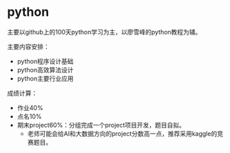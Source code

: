 # python
主要以github上的100天python学习为主，以廖雪峰的python教程为辅。

主要内容安排：
  - python程序设计基础
  - python高效算法设计
  - python主要行业应用

成绩计算：

  - 作业40%
  - 点名10%
  - 期末project60%：分组完成一个project项目开发，题目自拟。
    - 老师可能会给AI和大数据方向的project分数高一点，推荐采用kaggle的竞赛题目。
